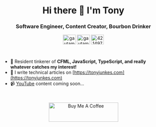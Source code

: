<h1 align="center">Hi there 👋 I'm Tony</h1>
<h3 align="center">Software Engineer, Content Creator, Bourbon Drinker</h3>
<p align="center">
<a href="https://twitter.com/tonyjunkes" target="_blank"><img align="center" src="https://raw.githubusercontent.com/rahuldkjain/github-profile-readme-generator/master/src/images/icons/Social/twitter.svg" alt="gautamkrishnar" height="30" width="40" /></a>
<a href="https://linkedin.com/in/tonyjunkes" target="_blank"><img align="center" src="https://raw.githubusercontent.com/rahuldkjain/github-profile-readme-generator/master/src/images/icons/Social/linked-in-alt.svg" alt="gautamkrishnar" height="30" width="40" /></a>
<a href="https://stackoverflow.com/users/985709" target="_blank"><img align="center" src="https://raw.githubusercontent.com/rahuldkjain/github-profile-readme-generator/master/src/images/icons/Social/stack-overflow.svg" alt="4214976" height="30" width="40" /></a>
</p>
<br/>

- 💬 Resident tinkerer of **CFML, JavaScript, TypeScript, and really whatever catches my interest!**
- 📝 I write technical articles on [https://tonyjunkes.com](https://tonyjunkes.com)
- 📹 [YouTube](https://www.youtube.com/c/TonyJunkes) content coming soon...

<br/>
<p align="center"><a href="https://www.buymeacoffee.com/tonyjunkes" target="_blank"><img src="https://cdn.buymeacoffee.com/buttons/v2/default-blue.png" alt="Buy Me A Coffee" style="height: 60px !important;width: 217px !important;" ></a></p>
